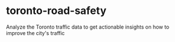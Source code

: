 # toronto-road-safety
Analyze the Toronto traffic data to get actionable insights on how to improve the city's traffic
